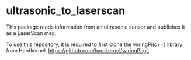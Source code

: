 # ultrasonic_to_laserscan
This package reads information from an ultrasonic sensor and publishes it as a LaserScan msg. 

To use this repository, it is required to first clone the wiringPi(c++) library from Hardkernel. 
https://github.com/hardkernel/wiringPi.git


